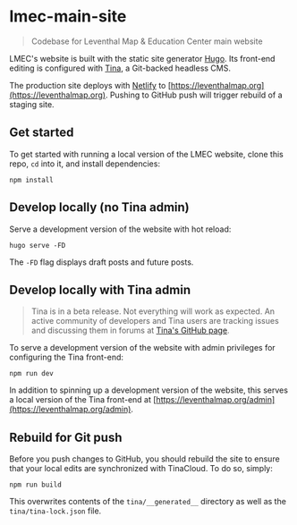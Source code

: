# lmec-main-site

> Codebase for Leventhal Map & Education Center main website

LMEC's website is built with the static site generator [Hugo](https://gohugo.io/). Its front-end editing is configured with [Tina](https://tina.io/docs/), a Git-backed headless CMS.

The production site deploys with [Netlify](https://netlify.com) to [https://leventhalmap.org](https://leventhalmap.org). Pushing to GitHub push will trigger rebuild of a staging site.

## Get started

To get started with running a local version of the LMEC website, clone this repo, `cd` into it, and install dependencies:

    npm install

## Develop locally (no Tina admin)

Serve a development version of the website with hot reload:

    hugo serve -FD

The `-FD` flag displays draft posts and future posts.

## Develop locally with Tina admin

> Tina is in a beta release. Not everything will work as expected. An active community of developers and Tina users are tracking issues and discussing them in forums at [Tina's GitHub page](https://github.com/tinacms/tinacms/discussions).

To serve a development version of the website with admin privileges for configuring the Tina front-end:

    npm run dev

In addition to spinning up a development version of the website, this serves a local version of the Tina front-end at [https://leventhalmap.org/admin](https://leventhalmap.org/admin).

## Rebuild for Git push

Before you push changes to GitHub, you should rebuild the site to ensure that your local edits are synchronized with TinaCloud. To do so, simply:

    npm run build

This overwrites contents of the `tina/__generated__` directory as well as the `tina/tina-lock.json` file. 